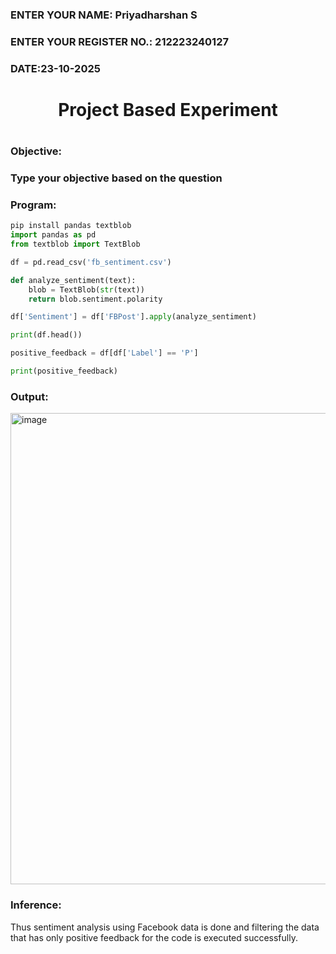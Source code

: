 <H3>ENTER YOUR NAME: Priyadharshan S</H3>
<H3>ENTER YOUR REGISTER NO.: 212223240127</H3>
<H3>DATE:23-10-2025</H3>
<H1 Align="center">Project Based Experiment<H1>
<H3>Objective:<H3>
Type your objective based on the question
<H3>Program:</H3>

```python
pip install pandas textblob
import pandas as pd
from textblob import TextBlob

df = pd.read_csv('fb_sentiment.csv')

def analyze_sentiment(text):
    blob = TextBlob(str(text))
    return blob.sentiment.polarity

df['Sentiment'] = df['FBPost'].apply(analyze_sentiment)

print(df.head())

positive_feedback = df[df['Label'] == 'P']

print(positive_feedback) 
```
<H3>Output:</H3>
<img width="623" height="754" alt="image" src="https://github.com/user-attachments/assets/8c748f4b-f96d-4e21-b9a9-5379327cec9c" />
<H3>Inference:</H3>
Thus sentiment analysis using Facebook data is done and filtering the data that has only positive feedback for the code is executed successfully.
